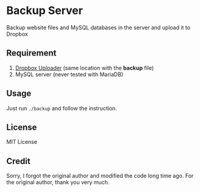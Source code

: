 # Backup Server

Backup website files and MySQL databases in the server and upload it to Dropbox

## Requirement

1. [Dropbox Uploader](https://github.com/andreafabrizi/Dropbox-Uploader) (same location with the **backup** file)
2. MySQL server (never tested with MariaDB)

## Usage

Just run ```./backup``` and follow the instruction. 

## License

MIT License

## Credit

Sorry, I forgot the original author and modified the code long time ago. For the original author, thank you very much.
